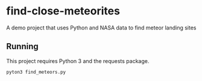 # find-close-meteorites
A demo project that uses Python and NASA data to find meteor landing sites

## Running

This project requires Python 3 and the requests package.

`pyton3 find_meteors.py`